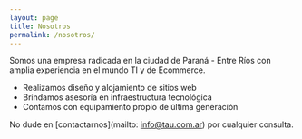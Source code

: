 ```yaml
---
layout: page
title: Nosotros
permalink: /nosotros/
---
```

Somos una empresa radicada en la ciudad de Paraná - Entre Ríos con amplia experiencia en el mundo TI y de Ecommerce.

* Realizamos diseño y alojamiento de sitios web
* Brindamos asesoría en infraestructura tecnológica
* Contamos con equipamiento propio de última generación

No dude en [contactarnos](mailto: info@tau.com.ar) por cualquier consulta.
